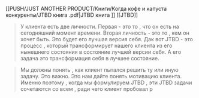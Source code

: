 [[PUSH/JUST ANOTHER PRODUCT/Книги/Когда кофе и капуста конкуренты/JTBD книга .pdf|JTBD книга ]]
[[JTBD]]

>У клиента есть две личности. Первая - это то , что он есть на сегодняшний момент времени. Вторая личность - это то , кем он хочет быть. Это будет его лучшая версия себя. Дак вот JTBD - это процесс , который трансформирует нашего клиента из его нынешнего состояния  в состояние лучшей версии себя. А его задача это трансформация себя в лучшее состояние. 


>Мы должны понять , как клиент пытался решить ту или иную задачу. Это важно. Это нам дайте понять мотивацию клиента. Именно поэтому , когда мы формулируем JTBD , эти JTBD задачи сочетаются со всем , ради чего клиент пробовал р


